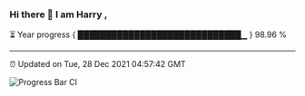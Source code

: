 ### Hi there 👋 I am Harry , 

⏳ Year progress { █████████████████████████████▁ } 98.96 %

---

⏰ Updated on Tue, 28 Dec 2021 04:57:42 GMT

![Progress Bar CI](https://github.com/duykhang68/duykhang68/workflows/Progress%20Bar%20CI/badge.svg)
